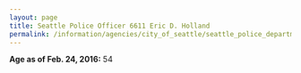 ```yaml
---
layout: page
title: Seattle Police Officer 6611 Eric D. Holland
permalink: /information/agencies/city_of_seattle/seattle_police_department/copbook/6611/
---
```


**Age as of Feb. 24, 2016:** 54
